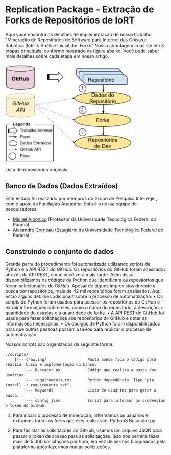 # Replication Package - Extração de Forks de Repositórios de IoRT

Aqui você encontra os detalhes de implementação do nosso trabalho "Mineração de Repositórios de Software para Internet das Coisas e Robótica (IoRT): Análise Inicial dos Forks"
Nossa abordagem consiste em 3 etapas principais, conforme mostrado na figura abaixo. Você pode saber mais detalhes sobre cada etapa em nosso artigo.

<img src="./workflow.png" width="400px">


Lista de repositórios originais.

## Banco de Dados (Dados Extraídos)
Este estudo foi realizado por membros do Grupo de Pesquisa Intel Agir , com o apoio da Fundação Araucária. Esta é a nossa equipe de pesquisadores:

- [Michel Albonico](https://michelalbonico.github.io) (Professor da Universidade Tecnológica Federal do Paraná)
- [Alexandre Corneau](https://github.com/ALEXANDRECORNEAU) (Estagiário da Universidade Tecnológica Federal do Paraná)

## Construindo o conjunto de dados
Grande parte do procedimento foi automatizada utilizando scripts de Python e a API REST do GitHub. Os repositórios do GitHub foram acessados através da API REST, como você verá mais tarde. Além disso, disponibilizamos os códigos de Python que identificam os repositórios que foram selecionados do GitHub. Apesar de alguns imprevistos durante a busca por repositórios, mais de 42 mil repositórios foram analisados.
Aqui estão alguns detalhes adicionais sobre o processo de automatização:
• Os scripts de Python foram usados para acessar os repositórios do GitHub e extrair informações sobre eles, como o nome do repositório, a descrição, a quantidade de estrelas e a quantidade de forks.
• A API REST do GitHub foi usada para fazer solicitações aos repositórios do GitHub e obter as informações necessárias.
• Os códigos de Python foram disponibilizados para que outras pessoas possam usá-los para replicar o processo de automatização.

Nossos scripts são organizados da seguinte forma:

````
./scripts/
    |--- crawling/                  Pasta aonde fica o código para realizar busca e implementação do banco.
        |--- Buscador.py            Código que realiza a busca dos usuários.
        |--- requirements.txt       Python dependência. Tipo "pip install -r requirements.txt".
        |--- keywords               Lista de usuários para gerar a busca.
        |--- config.jsos            Script para informar as credencias o token do GitHub.
````

1. Para iniciar o processo de mineração, informamos os usuários e extraímos todos os forks que eles realizaram.
Python3 Buscador.py

2. Para facilitar as solicitações ao GitHub, usamos um arquivo JSON para passar o token de acesso para as solicitações. Isso nos permite fazer mais de 5.000 solicitações por hora, em vez de sermos bloqueados pela plataforma após fazermos muitas solicitações.

